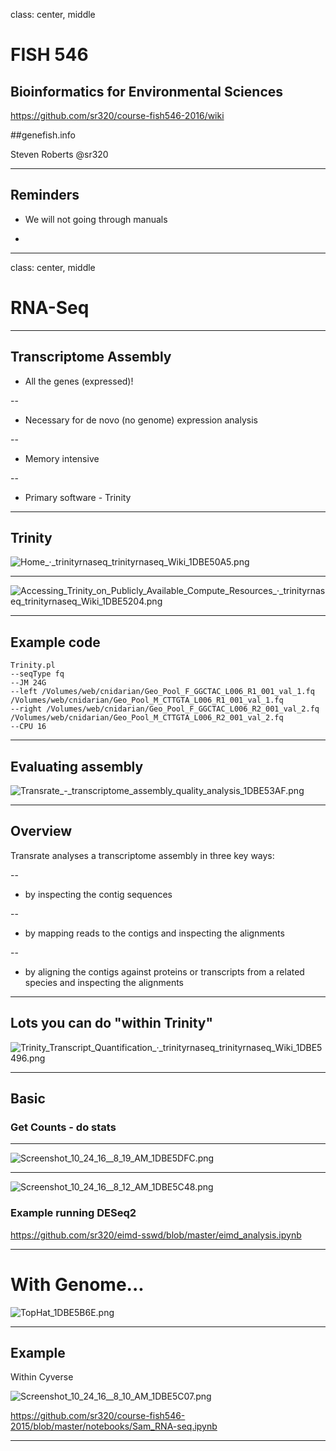 class: center, middle

# FISH 546 
## Bioinformatics for Environmental Sciences

https://github.com/sr320/course-fish546-2016/wiki

##genefish.info

Steven Roberts
@sr320

---

## Reminders

- We will not going through manuals 

- 



---

class: center, middle


# RNA-Seq


---

## Transcriptome Assembly

- All the genes (expressed)!

--

- Necessary for de novo (no genome) expression analysis

--

- Memory intensive

--

- Primary software - Trinity


---

## Trinity

<img src="http://eagle.fish.washington.edu/cnidarian/skitch/Home_·_trinityrnaseq_trinityrnaseq_Wiki_1DBE50A5.png" alt="Home_·_trinityrnaseq_trinityrnaseq_Wiki_1DBE50A5.png"/>


---


<img src="http://eagle.fish.washington.edu/cnidarian/skitch/Accessing_Trinity_on_Publicly_Available_Compute_Resources_·_trinityrnaseq_trinityrnaseq_Wiki_1DBE5204.png" alt="Accessing_Trinity_on_Publicly_Available_Compute_Resources_·_trinityrnaseq_trinityrnaseq_Wiki_1DBE5204.png"/>

---

## Example code

```
Trinity.pl
--seqType fq
--JM 24G
--left /Volumes/web/cnidarian/Geo_Pool_F_GGCTAC_L006_R1_001_val_1.fq /Volumes/web/cnidarian/Geo_Pool_M_CTTGTA_L006_R1_001_val_1.fq
--right /Volumes/web/cnidarian/Geo_Pool_F_GGCTAC_L006_R2_001_val_2.fq /Volumes/web/cnidarian/Geo_Pool_M_CTTGTA_L006_R2_001_val_2.fq
--CPU 16
```

---

## Evaluating assembly

<img src="http://eagle.fish.washington.edu/cnidarian/skitch/Transrate_-_transcriptome_assembly_quality_analysis_1DBE53AF.png" alt="Transrate_-_transcriptome_assembly_quality_analysis_1DBE53AF.png"/>


---

## Overview

Transrate analyses a transcriptome assembly in three key ways:

--

- by inspecting the contig sequences

--

- by mapping reads to the contigs and inspecting the alignments

--

- by aligning the contigs against proteins or transcripts from a related species and inspecting the alignments

---

## Lots you can do "within Trinity"

<img src="http://eagle.fish.washington.edu/cnidarian/skitch/Trinity_Transcript_Quantification_·_trinityrnaseq_trinityrnaseq_Wiki_1DBE5496.png" alt="Trinity_Transcript_Quantification_·_trinityrnaseq_trinityrnaseq_Wiki_1DBE5496.png"/>


---

## Basic


### Get Counts - do stats



---

<img src="http://eagle.fish.washington.edu/cnidarian/skitch/Screenshot_10_24_16__8_19_AM_1DBE5DFC.png" alt="Screenshot_10_24_16__8_19_AM_1DBE5DFC.png"/>





---

<img src="http://eagle.fish.washington.edu/cnidarian/skitch/Screenshot_10_24_16__8_12_AM_1DBE5C48.png" alt="Screenshot_10_24_16__8_12_AM_1DBE5C48.png"/>

### Example running DESeq2 

<https://github.com/sr320/eimd-sswd/blob/master/eimd_analysis.ipynb>





--- 

# With Genome...

<img src="http://eagle.fish.washington.edu/cnidarian/skitch/TopHat_1DBE5B6E.png" alt="TopHat_1DBE5B6E.png"/>


---

## Example

Within Cyverse

<img src="http://eagle.fish.washington.edu/cnidarian/skitch/Screenshot_10_24_16__8_10_AM_1DBE5C07.png" alt="Screenshot_10_24_16__8_10_AM_1DBE5C07.png"/>

<https://github.com/sr320/course-fish546-2015/blob/master/notebooks/Sam_RNA-seq.ipynb>

---






